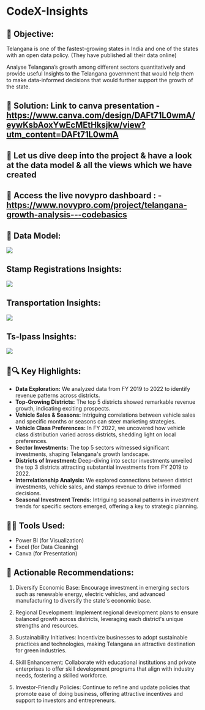 # CodeX-Insights

## 🌟 Objective:

Telangana is one of the fastest-growing states in India and one of the states with an open data policy. (They have published all their data online)

Analyse Telangana’s growth among different sectors quantitatively and provide useful Insights to the Telangana government that would help them to make data-informed decisions that would further support the growth of the state.

## 🌟 Solution: Link to canva presentation - https://www.canva.com/design/DAFt71L0wmA/eywKsbAoxYwEcMEtHksjkw/view?utm_content=DAFt71L0wmA

## 🌟 Let us dive deep into the project & have a look at the data model & all the views which we have created

## 🌟 Access the live novypro dashboard : - https://www.novypro.com/project/telangana-growth-analysis---codebasics

## 🌟 Data Model:

<img src="https://github.com/SahilSK202/Telangana-Growth-Analysis/tree/main/resources/data_model.png" class="center">

## Stamp Registrations Insights:

<img src="https://github.com/SahilSK202/Telangana-Growth-Analysis/tree/main/resources/stamp_registrations.png" class="center">

## Transportation Insights:

<img src="https://github.com/SahilSK202/Telangana-Growth-Analysis/tree/main/resources/transportation.png" class="center">

## Ts-Ipass Insights:

<img src="https://github.com/SahilSK202/Telangana-Growth-Analysis/tree/main/resources/ts-ipass.png" class="center">

## 🌟🔍 **Key Highlights:**

- **Data Exploration:** We analyzed data from FY 2019 to 2022 to identify revenue patterns across districts.
- **Top-Growing Districts:** The top 5 districts showed remarkable revenue growth, indicating exciting prospects.
- **Vehicle Sales & Seasons:** Intriguing correlations between vehicle sales and specific months or seasons can steer marketing strategies.
- **Vehicle Class Preferences:** In FY 2022, we uncovered how vehicle class distribution varied across districts, shedding light on local preferences.
- **Sector Investments:** The top 5 sectors witnessed significant investments, shaping Telangana's growth landscape.
- **Districts of Investment:** Deep-diving into sector investments unveiled the top 3 districts attracting substantial investments from FY 2019 to 2022.
- **Interrelationship Analysis:** We explored connections between district investments, vehicle sales, and stamps revenue to drive informed decisions.
- **Seasonal Investment Trends:** Intriguing seasonal patterns in investment trends for specific sectors emerged, offering a key to strategic planning.

## 🌟🧰 **Tools Used:**

- Power BI (for Visualization)
- Excel (for Data Cleaning)
- Canva (for Presentation)

## 🌟 Actionable Recommendations:

1. Diversify Economic Base: Encourage investment in emerging sectors such as renewable energy, electric vehicles, and advanced manufacturing to diversify the state's economic base.

2. Regional Development: Implement regional development plans to ensure balanced growth across districts, leveraging each district's unique strengths and resources.

3. Sustainability Initiatives: Incentivize businesses to adopt sustainable practices and technologies, making Telangana an attractive destination for green industries.

4. Skill Enhancement: Collaborate with educational institutions and private enterprises to offer skill development programs that align with industry needs, fostering a skilled workforce.

5. Investor-Friendly Policies: Continue to refine and update policies that promote ease of doing business, offering attractive incentives and support to investors and entrepreneurs.
